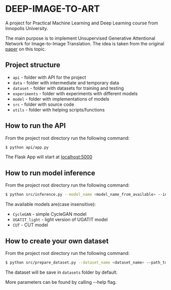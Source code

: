 # DEEP-IMAGE-TO-ART

A project for Practical Machine Learning and Deep Learning course from Innopolis University.

The main purpose is to implement Unsupervised Generative Attentional Network for Image-to-Image Translation. The idea is
taken from the original [paper](https://arxiv.org/pdf/1907.10830.pdf) on this topic.

## Project structure

- `api` - folder with API for the project
- `data` - folder with intermediate and temporary data
- `dataset` - folder with datasets for training and testing
- `experiments` - folder with experiments with different models
- `model` - folder with implementations of models
- `src` - folder with source code
- `utils` - folder with helping scripts/functions

## How to run the API

From the project root directory run the following command:

```bash
$ python api/app.py
```

The Flask App will start at [localhost:5000](localhost:5000)

## How to run model inference

From the project root directory run the following command:

```bash
$ python src/inference.py --model_name <model_name_from_available> --input_path <path_to_input_image> --output_path <path_for_output_image>
```

The available models are(case insensitive):

- `CycleGAN` - simple CycleGAN model
- `UGATIT_light` - light version of UGATIT model
- `CUT` - CUT model

## How to create your own dataset

From the project root directory run the following command:

```bash
$ python src/prepare_dataset.py --dataset_name <dataset_name> --path_to_set_A <path_to_set_A> --path_to_set_B <path_to_set_B>
```

The dataset will be save in `datasets` folder by default.

More parameters can be found by calling --help flag.